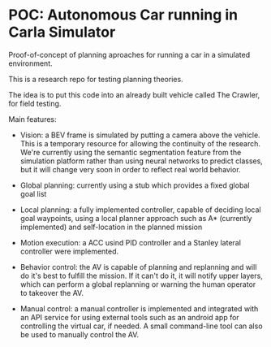 # POC: Autonomous Car running in Carla Simulator

Proof-of-concept of planning aproaches for running a car in a simulated environment.

This is a research repo for testing planning theories.

The idea is to put this code into an already built vehicle called The Crawler, for field testing.

Main features:

- Vision: a BEV frame is simulated by putting a camera above the vehicle. This is a temporary resource for allowing the continuity of the research.
          We're currently using the semantic segmentation feature from the simulation platform rather than using neural networks to predict classes, but
          it will change very soon in order to reflect real world behavior. 

- Global planning: currently using a stub which provides a fixed global goal list

- Local planning: a fully implemented controller, capable of deciding local goal waypoints, using a local planner approach such as A* (currently implemented) and self-location in the planned mission 

- Motion execution: a ACC usind PID controller and a Stanley lateral controller were implemented.

- Behavior control: the AV is capable of planning and replanning and will do it's best to fulfill the mission. If it can't do it, it will
  notify upper layers, which can perform a global replanning or warning the human operator to takeover the AV.

- Manual control: a manual controller is implemented and integrated with an API service for using external tools such as an android app for controlling the
virtual car, if needed. A small command-line tool can also be used to manually control the AV.

